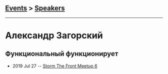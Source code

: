 ## [Events](../README.md) > [Speakers](../speakers.md)
---

# Александр Загорский

## Функциональный функционирует
- 2019 Jul 27 -- [Storm The Front Meetup 6](https://youtu.be/_4a5mfy9B_o)    
